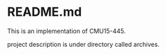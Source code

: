 # README.md

This is an implementation of CMU15-445.

project description is under directory called archives.